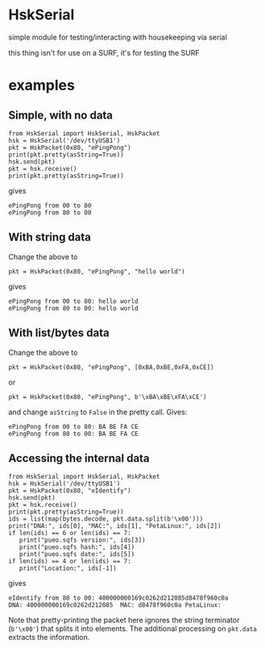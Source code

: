 # HskSerial

simple module for testing/interacting with housekeeping via serial

this thing isn't for use on a SURF, it's for testing the SURF

# examples

## Simple, with no data

```
from HskSerial import HskSerial, HskPacket
hsk = HskSerial('/dev/ttyUSB1')
pkt = HskPacket(0x80, "ePingPong")
print(pkt.pretty(asString=True))
hsk.send(pkt)
pkt = hsk.receive()
print(pkt.pretty(asString=True))
```
gives
```
ePingPong from 00 to 80
ePingPong from 80 to 00
```

## With string data

Change the above to
```
pkt = HskPacket(0x80, "ePingPong", "hello world")
```
gives
```
ePingPong from 00 to 80: hello world
ePingPong from 80 to 00: hello world
```

## With list/bytes data

Change the above to
```
pkt = HskPacket(0x80, "ePingPong", [0xBA,0xBE,0xFA,0xCE])
```
or
```
pkt = HskPacket(0x80, "ePingPong", b'\xBA\xBE\xFA\xCE')
```
and change ``asString`` to ``False`` in the pretty call. Gives:
```
ePingPong from 00 to 80: BA BE FA CE
ePingPong from 80 to 00: BA BE FA CE
```

## Accessing the internal data

```
from HskSerial import HskSerial, HskPacket
hsk = HskSerial('/dev/ttyUSB1')
pkt = HskPacket(0x80, "eIdentify")
hsk.send(pkt)
pkt = hsk.receive()
print(pkt.pretty(asString=True))
ids = list(map(bytes.decode, pkt.data.split(b'\x00')))
print("DNA:", ids[0], "MAC:", ids[1], "PetaLinux:", ids[2])
if len(ids) == 6 or len(ids) == 7:
   print("pueo.sqfs version:", ids[3])
   print("pueo.sqfs hash:", ids[4])
   print("pueo.sqfs date:", ids[5])
if len(ids) == 4 or len(ids) == 7:
   print("Location:", ids[-1])
```
gives
```
eIdentify from 80 to 00: 400000000169c0262d212085d8478f960c0a
DNA: 400000000169c0262d212085  MAC: d8478f960c0a PetaLinux:
```
Note that pretty-printing the packet here ignores the string terminator
(``b'\x00'``) that splits it into elements. The additional processing
on ``pkt.data`` extracts the information.